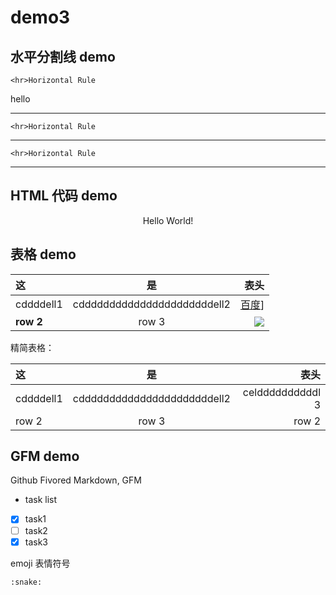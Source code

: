 # demo3

## 水平分割线 demo

    <hr>Horizontal Rule  
hello    

--- 

    <hr>Horizontal Rule
    
***

    <hr>Horizontal Rule
    
___

## HTML 代码 demo

<p align= 'center'>Hello World!</p>

<!--
这些文字会被忽略！
这一行同样 

-->


## 表格 demo

| 这  |  是  |  表头  |
|:----|:-----:|-------:|
|cddddell1 | cddddddddddddddddddddddell2 | [百度]]|
|**row 2**| row 3 | ![][baidu_logo]  | 


精简表格：

 这  |  是  |  表头  
:----|:-----:|-------:
cddddell1 | cddddddddddddddddddddddell2 | celddddddddddl 3
 row 2 | row 3 | row 2

## GFM demo

Github Fivored Markdown, GFM

- task list

- [x] task1
- [ ] task2
- [x] task3

emoji 表情符号

    :snake:





<!--- 下面是本文档中用到的链接 -->
[百度]: http://www.baidu.com  
[baidu]:http://www.baidu.com  
[demo1]:demo1.md
[代码块 demo]:demo2.md#代码块-demo

[baidu_logo]:https://timgsa.baidu.com/timg?image&quality=80&size=b9999_10000&sec=1503205542450&di=544515d3b679b25f5db2b9e9843c8843&imgtype=0&src=http%3A%2F%2Fwww.qiuyongsheng.com%2Fstatic%2Findex%2Fbaidu.jpg 
